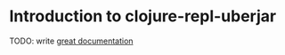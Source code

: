 # Introduction to clojure-repl-uberjar

TODO: write [great documentation](http://jacobian.org/writing/what-to-write/)
